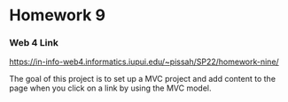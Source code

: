 # Homework 9

### Web 4 Link

https://in-info-web4.informatics.iupui.edu/~pissah/SP22/homework-nine/

The goal of this project is to set up a MVC project and add content to the page when you click on a link by using the MVC model.
